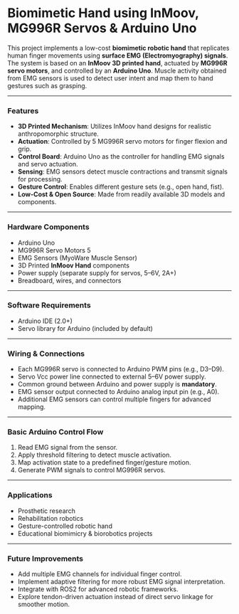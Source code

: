 # Biomimetic Hand using InMoov, MG996R Servos & Arduino Uno

This project implements a low-cost **biomimetic robotic hand** that replicates human finger movements using **surface EMG (Electromyography) signals**. The system is based on an **InMoov 3D printed hand**, actuated by **MG996R servo motors**, and controlled by an **Arduino Uno**. Muscle activity obtained from EMG sensors is used to detect user intent and map them to hand gestures such as grasping.

***

### Features
- **3D Printed Mechanism**: Utilizes InMoov hand designs for realistic anthropomorphic structure.  
- **Actuation**: Controlled by 5 MG996R servo motors for finger flexion and grip.  
- **Control Board**: Arduino Uno as the controller for handling EMG signals and servo actuation.  
- **Sensing**: EMG sensors detect muscle contractions and transmit signals for processing.  
- **Gesture Control**: Enables different gesture sets (e.g., open hand, fist).  
- **Low-Cost & Open Source**: Made from readily available 3D models and components.  

***

### Hardware Components
- Arduino Uno   
- MG996R Servo Motors 5 
- EMG Sensors (MyoWare Muscle Sensor)
- 3D Printed **InMoov Hand** components  
- Power supply (separate supply for servos, 5–6V, 2A+)  
- Breadboard, wires, and connectors  

***

### Software Requirements
- Arduino IDE (2.0+)  
- Servo library for Arduino (included by default)  

***

### Wiring & Connections
- Each MG996R servo is connected to Arduino PWM pins (e.g., D3–D9).  
- Servo Vcc power line connected to external 5–6V power supply.  
- Common ground between Arduino and power supply is **mandatory**.  
- EMG sensor output connected to Arduino analog input pin (e.g., A0).  
- Additional EMG sensors can control multiple fingers for advanced mapping.  

***

### Basic Arduino Control Flow
1. Read EMG signal from the sensor.  
2. Apply threshold filtering to detect muscle activation.  
3. Map activation state to a predefined finger/gesture motion.  
4. Generate PWM signals to control MG996R servos.  

***

### Applications
- Prosthetic research  
- Rehabilitation robotics  
- Gesture-controlled robotic hand  
- Educational biomimicry & biorobotics projects  

***

### Future Improvements
- Add multiple EMG channels for individual finger control.  
- Implement adaptive filtering for more robust EMG signal interpretation.  
- Integrate with ROS2 for advanced robotic frameworks.  
- Explore tendon-driven actuation instead of direct servo linkage for smoother motion.  
